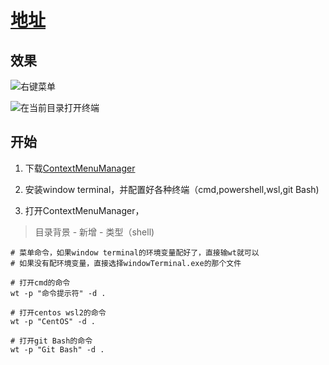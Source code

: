 # [地址](https://www.cnblogs.com/xiaojiluben/p/15524315.html)

## 效果

![右键菜单](https://img2020.cnblogs.com/blog/1846511/202111/1846511-20211108150032590-1287448283.png)

![在当前目录打开终端](https://img2020.cnblogs.com/blog/1846511/202111/1846511-20211108150121570-1400029299.png)

## 开始
1. 下载[ContextMenuManager](https://github.com/BluePointLilac/ContextMenuManager)

2. 安装window terminal，并配置好各种终端（cmd,powershell,wsl,git Bash)

3. 打开ContextMenuManager，
>目录背景 - 新增 - 类型（shell)
```shell
# 菜单命令，如果window terminal的环境变量配好了，直接输wt就可以
# 如果没有配环境变量，直接选择windowTerminal.exe的那个文件

# 打开cmd的命令
wt -p "命令提示符" -d .

# 打开centos wsl2的命令
wt -p "CentOS" -d .

# 打开git Bash的命令
wt -p "Git Bash" -d .
```


